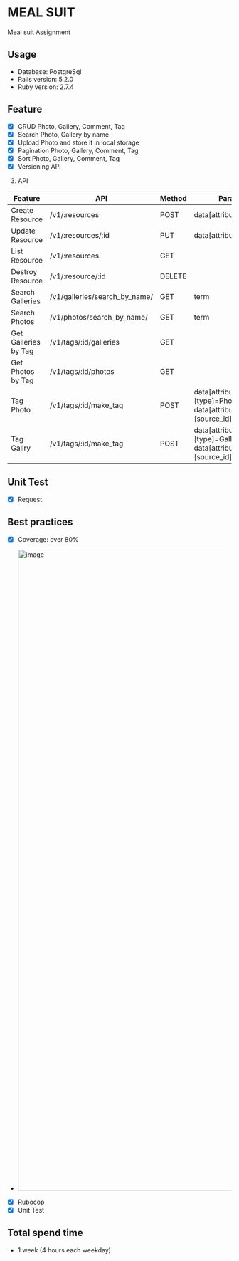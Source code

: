 # MEAL SUIT
Meal suit Assignment
## Usage

- Database: PostgreSql
- Rails version: 5.2.0
- Ruby version: 2.7.4

## Feature
- [X] CRUD Photo, Gallery, Comment, Tag
- [X] Search Photo, Gallery by name
- [X] Upload Photo and store it in local storage
- [X] Pagination Photo, Gallery, Comment, Tag
- [X] Sort Photo, Gallery, Comment, Tag
- [X] Versioning API

3. API

| Feature       | API           | Method        | Params        | Headers       |
| ------------- | ------------- | ------------- | ------------- | ------------- |
| Create Resource         | /v1/:resources  | POST  | data[attributes][:field] |   |
| Update Resource         | /v1/:resources/:id  | PUT  | data[attributes][:field] |   |
| List Resource         | /v1/:resources  | GET  |  |   |
| Destroy Resource         | /v1/:resource/:id  | DELETE  | |   |
| Search Galleries         | /v1/galleries/search_by_name/  | GET  | term |   |
| Search Photos         | /v1/photos/search_by_name/  | GET  | term |   |
| Get Galleries by Tag         | /v1/tags/:id/galleries  | GET  | |   |
| Get Photos by Tag        | /v1/tags/:id/photos  | GET  |  |   |
| Tag Photo       | /v1/tags/:id/make_tag  | POST  | data[attributes][type]=Photo, data[attributes][source_id]=source_id |   |
| Tag Gallry       | /v1/tags/:id/make_tag  | POST  | data[attributes][type]=Gallery, data[attributes][source_id]=source_id |   |


## Unit Test
  - [X] Request

## Best practices
  - [X] Coverage: over 80%
  - <img width="1440" alt="image" src="https://user-images.githubusercontent.com/22610127/162117717-df0078c5-59a2-46f1-9ef9-1a6ea25cc678.png">

  - [X] Rubocop
  - [X] Unit Test
 ## Total spend time
  - 1 week (4 hours each weekday)
